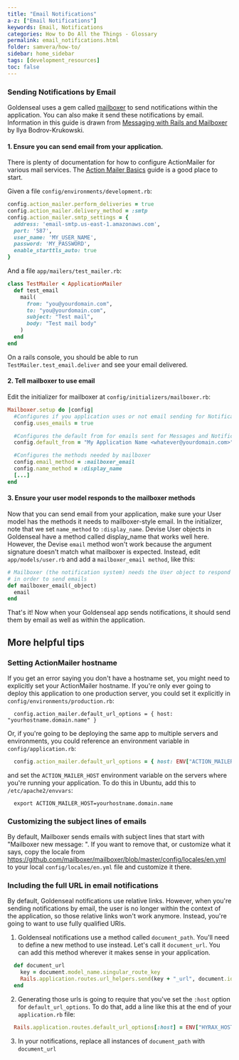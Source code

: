 ```yaml
---
title: "Email Notifications"
a-z: ["Email Notifications"]
keywords: Email, Notifications
categories: How to Do All the Things - Glossary
permalink: email_notifications.html
folder: samvera/how-to/
sidebar: home_sidebar
tags: [development_resources]
toc: false
---
```


### Sending Notifications by Email
Goldenseal uses a gem called [mailboxer](https://github.com/mailboxer/mailboxer) to send notifications within the application. You can also make it send these notifications by email. Information in this guide is drawn from [Messaging with Rails and Mailboxer](https://www.sitepoint.com/messaging-rails-mailboxer/) by Ilya Bodrov-Krukowski.

#### 1. Ensure you can send email from your application.
There is plenty of documentation for how to configure ActionMailer for various mail services. The [Action Mailer Basics](http://guides.rubyonrails.org/action_mailer_basics.html) guide is a good place to start.

Given a file `config/environments/development.rb`:
```ruby
config.action_mailer.perform_deliveries = true
config.action_mailer.delivery_method = :smtp
config.action_mailer.smtp_settings = {
  address: 'email-smtp.us-east-1.amazonaws.com',
  port: '587',
  user_name: 'MY_USER_NAME',
  password: 'MY_PASSWORD',
  enable_starttls_auto: true
}
```

And a file `app/mailers/test_mailer.rb`:

```ruby
class TestMailer < ApplicationMailer
  def test_email
    mail(
      from: "you@yourdomain.com",
      to: "you@yourdomain.com",
      subject: "Test mail",
      body: "Test mail body"
    )
  end
end
```

On a rails console, you should be able to run `TestMailer.test_email.deliver` and see your email delivered.

#### 2. Tell mailboxer to use email
Edit the initializer for mailboxer at `config/initializers/mailboxer.rb`:

```ruby
Mailboxer.setup do |config|
  #Configures if you application uses or not email sending for Notifications and Messages
  config.uses_emails = true

  #Configures the default from for emails sent for Messages and Notifications
  config.default_from = "My Application Name <whatever@yourdomain.com>"

  #Configures the methods needed by mailboxer
  config.email_method = :mailboxer_email
  config.name_method = :display_name
  [...]
end
```

#### 3. Ensure your user model responds to the mailboxer methods
Now that you can send email from your application, make sure your User model has the methods it needs to mailboxer-style email. In the initializer, note that we set `name_method` to `:display_name`. Devise User objects in Goldenseal have a method called display_name that works well here. However, the Devise `email` method won't work because the argument signature doesn't match what mailboxer is expected. Instead, edit `app/models/user.rb` and add a `mailboxer_email method`, like this:

```ruby
# Mailboxer (the notification system) needs the User object to respond to this method
# in order to send emails
def mailboxer_email(_object)
  email
end
```

That's it! Now when your Goldenseal app sends notifications, it should send them by email as well as within the application.

## More helpful tips

### Setting ActionMailer hostname
If you get an error saying you don't have a hostname set, you might need to explicitly set your ActionMailer hostname. If you're only ever going to deploy this application to one production server, you could set it explicitly in `config/environments/production.rb`:
```
  config.action_mailer.default_url_options = { host: "yourhostname.domain.name" }
```

Or, if you're going to be deploying the same app to multiple servers and environments, you could reference an environment variable in  `config/application.rb`:
```ruby
  config.action_mailer.default_url_options = { host: ENV["ACTION_MAILER_HOST"] }
```
and set the `ACTION_MAILER_HOST` environment variable on the servers where you're running your application. To do this in Ubuntu, add this to `/etc/apache2/envvars`:
```
  export ACTION_MAILER_HOST=yourhostname.domain.name
```

### Customizing the subject lines of emails
By default, Mailboxer sends emails with subject lines that start with "Mailboxer new message: ". If you want to remove that, or customize what it says, copy the locale from https://github.com/mailboxer/mailboxer/blob/master/config/locales/en.yml to your local `config/locales/en.yml` file and customize it there.

### Including the full URL in email notifications
By default, Goldenseal notifications use relative links. However, when you're sending notifications by email, the user is no longer within the context of the application, so those relative links won't work anymore. Instead, you're going to want to use fully qualified URIs.

1. Goldenseal notifications use a method called `document_path`. You'll need to define a new method to use instead. Let's call it `document_url`. You can add this method wherever it makes sense in your application.
```ruby
  def document_url
    key = document.model_name.singular_route_key
    Rails.application.routes.url_helpers.send(key + "_url", document.id)
  end
```

2. Generating those urls is going to require that you've set the `:host` option for `default_url_options`. To do that, add a line like this at the end of your `application.rb` file:
```ruby
  Rails.application.routes.default_url_options[:host] = ENV["HYRAX_HOST"]
```
3. In your notifications, replace all instances of `document_path` with `document_url`
